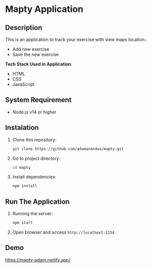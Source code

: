 # Mapty Application

## Description

This is an application to track your exercise with view maps location.:

- Add new exercise
- Save the new exercise

**Tech Stack Used in Application**:

- HTML
- CSS
- JavaScript

## System Requirement

- Node.js v14 or higher

## Instalation

1. Clone this repository:
   ```bash
   git clone https://github.com/adamanandas/mapty.git
   ```
2. Go to project directory:
   ```bash
   cd mapty
   ```
3. Install dependencies:
   ```bash
   npm install
   ```

## Run The Application

1. Running the server:
   ```bash
   npm start
   ```
2. Open browser and access `http://localhost:1234`.

## Demo

https://mapty-adam.netlify.app/
